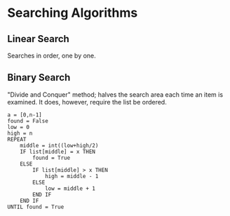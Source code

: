 # Searching Algorithms #

## Linear Search ##

Searches in order, one by one.

## Binary Search ##

"Divide and Conquer" method; halves the search area each time an item is examined. It does, however, require the list be ordered.

```
a = [0,n-1]
found = False
low = 0
high = n
REPEAT
    middle = int((low+high/2)
    IF list[middle] = x THEN
        found = True
    ELSE
        IF list[middle] > x THEN
            high = middle - 1
        ELSE
            low = middle + 1
        END IF
    END IF
UNTIL found = True
```